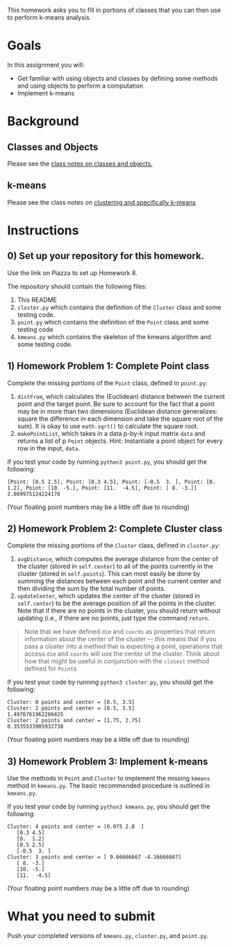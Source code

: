 This homework asks you to fill in portions of classes that you can then use to perform k-means analysis.

# Goals

In this assignment you will:
* Get familiar with using objects and classes by defining some methods and using objects to perform a computation
* Implement k-means

# Background

## Classes and Objects

Please see the [class notes on classes and objects.](http://www.cbrinton.net/ECE20875-2020-Spring/W11/objects.pdf)

## k-means

Please see the class notes on [clustering and specifically k-means](http://www.cbrinton.net/ECE20875-2020-Spring/W11/clustering.pdf)

# Instructions

## 0) Set up your repository for this homework.

Use the link on Piazza to set up Homework 8.

The repository should contain the following files:

1. This README
2. `cluster.py` which contains the definition of the `Cluster` class and some testing code.
3. `point.py` which contains the definition of the `Point` class and some testing code
4. `kmeans.py` which contains the skeleton of the kmeans algorithm and some testing code.

## 1) Homework Problem 1: Complete Point class

Complete the missing portions of the `Point` class, defined in `point.py`:

1. `distFrom`, which calculates the (Euclidean) distance between the current point and the target point. Be sure to account for the fact that a point may be in more than two dimensions (Euclidean distance generalizes: square the difference in each dimension and take the square root of the sum). It is okay to use `math.sqrt()` to calculate the square root.
2. `makePointList`, which takes in a data p-by-k input matrix `data` and returns a list of p `Point` objects. Hint: Instantiate a point object for every row in the input, `data`.

If you test your code by running `python3 point.py`, you should get the following:

```
[Point: [0.5 2.5], Point: [0.3 4.5], Point: [-0.5  3. ], Point: [0.  1.2], Point: [10. -5.], Point: [11.  -4.5], Point: [ 8. -3.]]
2.009975124224178
```

(Your floating point numbers may be a little off due to rounding)

## 2) Homework Problem 2: Complete Cluster class

Complete the missing portions of the `Cluster` class, defined in `cluster.py`:

1. `avgDistance`, which computes the average distance from the center of the cluster (stored in `self.center`) to all of the points currently in the cluster (stored in `self.points`). This can most easily be done by summing the distances between each point and the current center and then dividing the sum by the total number of points.
2. `updateCenter`, which updates the center of the cluster (stored in `self.center`) to be the average position of all the points in the cluster. Note that if there are no points in the cluster, you should return without updating (i.e., if there are no points, just type the command `return`.

> Note that we have defined `dim` and `coords` as properties that return information about the center of the cluster -- this means that if you pass a cluster into a method that is expecting a point, operations that access `dim` and `coords` will use the center of the cluster. Think about how that might be useful in conjunction with the `closest` method defined for `Point`s

If you test your code by running `python3 cluster.py`, you should get the following:

```
Cluster: 0 points and center = [0.5, 3.5]
Cluster: 2 points and center = [0.5, 3.5]
1.4976761962286425
Cluster: 2 points and center = [1.75, 2.75]
0.3535533905932738
```

(Your floating point numbers may be a little off due to rounding)

## 3) Homework Problem 3: Implement k-means

Use the methods in `Point` and `Cluster` to implement the missing `kmeans` method in `kmeans.py`. The basic recommended procedure is outlined in `kmeans.py`.

If you test your code by running `python3 kmeans.py`, you should get the following:

```
Cluster: 4 points and center = [0.075 2.8  ]
   [0.3 4.5]
   [0.  1.2]
   [0.5 2.5]
   [-0.5  3. ]
Cluster: 3 points and center = [ 9.66666667 -4.16666667]
   [ 8. -3.]
   [10. -5.]
   [11.  -4.5]
```

(Your floating point numbers may be a little off due to rounding)

# What you need to submit

Push your completed versions of `kmeans.py`, `cluster.py`, and `point.py`.
